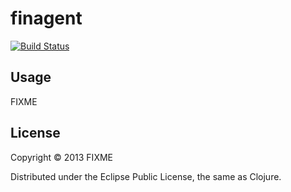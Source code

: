 # finagent

[![Build Status](https://travis-ci.org/fanhaf/fin-agent.png?branch=master)](https://travis-ci.org/fanhaf/fin-agent)

## Usage

FIXME

## License

Copyright © 2013 FIXME

Distributed under the Eclipse Public License, the same as Clojure.
